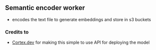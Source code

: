 
## Semantic encoder worker

- encodes the text file to generate embeddings and store in s3 buckets



### Credits to
- [Cortex.dev](https://github.com/cortexlabs/cortex) for making this simple to use API for deploying the model
